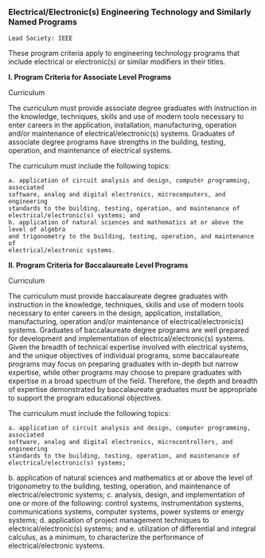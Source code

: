 

### Electrical/Electronic(s) Engineering Technology and Similarly Named Programs

```
Lead Society: IEEE
```
These program criteria apply to engineering technology programs that include electrical
or electronic(s) or similar modifiers in their titles.

**I. Program Criteria for Associate Level Programs**

Curriculum

The curriculum must provide associate degree graduates with instruction in the
knowledge, techniques, skills and use of modern tools necessary to enter careers in the
application, installation, manufacturing, operation and/or maintenance of
electrical/electronic(s) systems. Graduates of associate degree programs have strengths
in the building, testing, operation, and maintenance of electrical systems.

The curriculum must include the following topics:

```
a. application of circuit analysis and design, computer programming, associated
software, analog and digital electronics, microcomputers, and engineering
standards to the building, testing, operation, and maintenance of
electrical/electronic(s) systems; and
b. application of natural sciences and mathematics at or above the level of algebra
and trigonometry to the building, testing, operation, and maintenance of
electrical/electronic systems.
```
**II. Program Criteria for Baccalaureate Level Programs**

Curriculum

The curriculum must provide baccalaureate degree graduates with instruction in the
knowledge, techniques, skills and use of modern tools necessary to enter careers in the
design, application, installation, manufacturing, operation and/or maintenance of
electrical/electronic(s) systems. Graduates of baccalaureate degree programs are well
prepared for development and implementation of electrical/electronic(s) systems. Given
the breadth of technical expertise involved with electrical systems, and the unique
objectives of individual programs, some baccalaureate programs may focus on
preparing graduates with in-depth but narrow expertise, while other programs may
choose to prepare graduates with expertise in a broad spectrum of the field. Therefore,
the depth and breadth of expertise demonstrated by baccalaureate graduates must be
appropriate to support the program educational objectives.

The curriculum must include the following topics:

```
a. application of circuit analysis and design, computer programming, associated
software, analog and digital electronics, microcontrollers, and engineering
standards to the building, testing, operation, and maintenance of
electrical/electronic(s) systems;
```

b. application of natural sciences and mathematics at or above the level of
trigonometry to the building, testing, operation, and maintenance of
electrical/electronic systems;
c. analysis, design, and implementation of one or more of the following: control
systems, instrumentation systems, communications systems, computer systems,
power systems or energy systems;
d. application of project management techniques to electrical/electronic(s) systems;
and
e. utilization of differential and integral calculus, as a minimum, to characterize the
performance of electrical/electronic systems.
